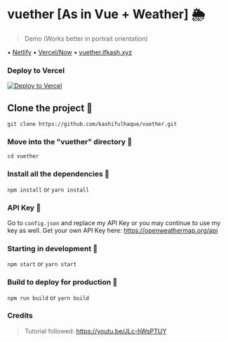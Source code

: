# vuether [As in Vue + Weather] 🌦

> Demo (Works better in portrait orientation)

• [Netlify](https://vue-ther.netlify.app)
• [Vercel/Now](https://vuether.now.sh)
• [vuether.ifkash.xyz](https://vuether.ifkash.xyz)

### Deploy to Vercel
[![Deploy to Vercel](/button)](/import/project?template=https://github.com/kashifulhaque/vuether)

## Clone the project 👥
`git clone https://github.com/kashifulhaque/vuether.git`

### Move into the "vuether" directory 📂
`cd vuether`

### Install all the dependencies 📃
`npm install`
or
`yarn install`

### API Key 🔑
Go to ```config.json``` and replace my API Key or you may continue to use my key as well. Get your own API Key here: https://openweathermap.org/api

### Starting in development 🤖
`npm start`
or
`yarn start`

### Build to deploy for production 🚀
`npm run build`
or
`yarn build`

### Credits
> Tutorial followed: https://youtu.be/JLc-hWsPTUY

